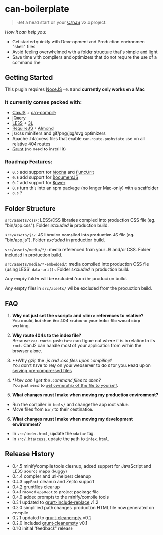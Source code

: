 # can-boilerplate

> Get a head start on your [CanJS](http://canjs.com/) v2.x project.

_How it can help you:_
* Get started quickly with Development and Production environment "shell" files
* Avoid feeling overwhelmed with a folder structure that's simple and light
* Save time with compilers and optimizers that do not require the use of a command line


## Getting Started

This plugin requires [NodeJS](http://nodejs.org/) `~0.8` and **currently only works on a Mac**.

### It currently comes packed with:
* [CanJS](http://canjs.com/) + [can-compile](https://github.com/daffl/can-compile)
* [jQuery](http://jquery.com/)
* [LESS](http://lesscss.org/) + [3L](http://mateuszkocz.github.io/3l/)
* [RequireJS](http://requirejs.org/) + [Almond](https://github.com/jrburke/almond)
* js/css minifiers and gif/png/jpg/svg optimizers
* Apache .htaccess files that enable `can.route.pushstate` use on all relative 404 routes
* [Grunt](http://gruntjs.com/) (no need to install it)

### Roadmap Features:
* `0.5` add support for [Mocha](http://visionmedia.github.io/mocha/) and [FuncUnit](http://funcunit.com/)
* `0.6` add support for [DocumentJS](https://github.com/bitovi/documentjs)
* `0.7` add support for [Bower](http://bower.io/)
* `0.8` turn this into an npm package (no longer Mac-only) with a scaffolder
* `0.9` ?

## Folder Structure
`src/assets/css/`: LESS/CSS libraries compiled into production CSS file (eg. "bin/app.css"). Folder _excluded_ in production build.

`src/assets/js/`: JS libraries compiled into production JS file (eg. "bin/app.js"). Folder _excluded_ in production build.

`src/assets/media/*/`: media referenced from your JS and/or CSS. Folder included in production build.

`src/assets/media/*-embedded/`: media compiled into production CSS file (using LESS' `data-uri()`). Folder _excluded_ in production build.

_Any_ empty folder will be excluded from the production build.

_Any_ empty files in `src/assets/` wll be excluded from the production build.


## FAQ
1. **Why not just set the \<script> and \<link> references to relative?**  
You could, but then the 404 routes to your index file would stop working.

2. **Why route 404s to the index file?**  
Because `can.route.pushstate` can figure out where it is in relation to its `root`. CanJS can handle most of your application from within the browser alone.

3. **Why gzip the *.js and *.css files upon compiling?**  
You don't have to rely on your webserver to do it for you. Read up on [serving pre-compressed files](http://blog.alien109.com/2009/03/17/gzip-your-javascript/).

4. **How can I get the *.command files to open?**  
You just need to [set ownership of the file to yourself](https://discussions.apple.com/message/16030281#16030281).

5. **What changes must I make when moving my production environment?**  
  * Run the compiler in `tools/` and change the app root value.
  * Move files from `bin/` to their destination.

6. **What changes must I make when moving my development environment?**  
  * In `src/index.html`, update the `<data>` tag.
  * In `src/.htaccess`, update the path to `index.html`.


## Release History
* 0.4.5 minify/compile tools cleanup, added support for JavaScript and LESS source maps (buggy)
* 0.4.4 compiler and url-helpers cleanup
* 0.4.3 `appRoot` cleanup and Zepto support
* 0.4.2 gruntfiles cleanup
* 0.4.1 moved `appRoot` to project package file
* 0.4.0 added prompts to the minify/compile tools
* 0.3.1 updated to [grunt-include-replace](https://github.com/alanshaw/grunt-include-replace) v1.2
* 0.3.0 simplified path changes, production HTML file now generated on compile
* 0.2.1 updated to [grunt-cleanempty](https://github.com/stevenvachon/grunt-cleanempty) v0.2
* 0.2.0 included [grunt-cleanempty](https://github.com/stevenvachon/grunt-cleanempty) v0.1
* 0.1.0 initial "feedback" release
